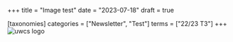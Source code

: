 +++
title = "Image test"
date = "2023-07-18"
draft = true

[taxonomies]
categories = ["Newsletter", "Test"]
terms = ["22/23 T3"]
+++
![uwcs logo](/images/uwcs.png "UWCS Logo")